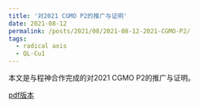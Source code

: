 ```yaml
---
title: '对2021 CGMO P2的推广与证明'
date: 2021-08-12
permalink: /posts/2021/08/2021-08-12-2021-CGMO-P2/
tags:
  - radical axis
  - QL-Cu1
---
```


本文是与程神合作完成的对2021 CGMO P2的推广与证明。

[pdf版本](https://llddeddym.github.io/files/2021-08-12-2021-CGMO-P2.pdf)

